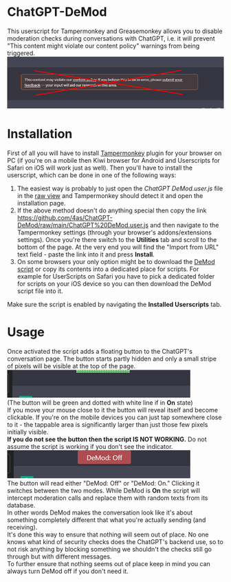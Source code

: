 
# ChatGPT-DeMod
This userscript for Tampermonkey and Greasemonkey allows you to disable moderation checks during conversations with ChatGPT, i.e. it will prevent "This content might violate our content policy" warnings from being triggered.  
![Warning message removed](res/demod-warning.png)  

# Installation
First of all you will have to install [Tampermonkey](https://www.tampermonkey.net) plugin for your browser on PC (if you're on a mobile then Kiwi browser for Android and Userscripts for Safari on iOS will work just as well). Then you'll have to install the userscript, which can be done in one of the following ways:  
1. The easiest way is probably to just open the *ChatGPT DeMod.user.js* file in the [raw view](https://github.com/4as/ChatGPT-DeMod/raw/main/ChatGPT%20DeMod.user.js) and Tampermonkey should detect it and open the installation page.  
2. If the above method doesn't do anything special then copy the link https://github.com/4as/ChatGPT-DeMod/raw/main/ChatGPT%20DeMod.user.js and then navigate to the Tampermonkey settings (through your browser's addons/extensions settings). Once you're there switch to the **Utilities** tab and scroll to the bottom of the page. At the very end you will find the "Import from URL" text field - paste the link into it and press **Install**.  
3. On some browsers your only option might be to download the [DeMod script](https://github.com/4as/ChatGPT-DeMod/raw/main/ChatGPT%20DeMod.user.js) or copy its contents into a dedicated place for scripts. For example for UserScripts on Safari you have to pick a dedicated folder for scripts on your iOS device so you can then download the DeMod script file into it.  

Make sure the script is enabled by navigating the **Installed Userscripts** tab.

# Usage
Once activated the script adds a floating button to the ChatGPT's conversation page.
The button starts partly hidden and only a small stripe of pixels will be visible at the top of the page.  
![Progress results](res/demod-hidden.png)  
(The button will be green and dotted with white line if in **On** state)  
If you move your mouse close to it the button will reveal itself and become clickable. If you're on the mobile devices you can just tap somewhere close to it - the tappable area is significantly larger than just those few pixels initially visible.  
**If you do not see the button then the script IS NOT WORKING.** Do not assume the script is working if you don't see the indicator.  
![Progress results](res/demod-shown.png)  
The button will read either "DeMod: Off" or "DeMod: On." Clicking it switches between the two modes. While DeMod is **On** the script will intercept moderation calls and replace them with random texts from its database.  
In other words DeMod makes the conversation look like it's about something completely different that what you're actually sending (and receiving).  
It's done this way to ensure that nothing will seem out of place. No one knows what kind of security checks does the ChatGPT's backend use, so to not risk anything by blocking something we shouldn't the checks still go through but with different messages.  
To further ensure that nothing seems out of place keep in mind you can always turn DeMod off if you don't need it.
